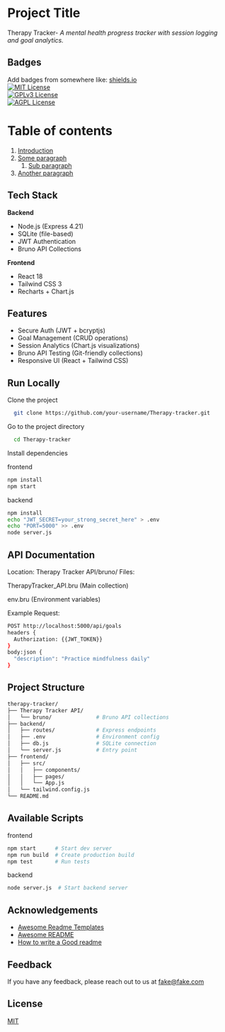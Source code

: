 
# Project Title  
Therapy Tracker-
*A mental health progress tracker with session logging and goal analytics.*

## Badges  

Add badges from somewhere like: [shields.io](https://shields.io/)  
[![MIT License](https://img.shields.io/badge/License-MIT-green.svg)](https://choosealicense.com/licenses/mit/)  
[![GPLv3 License](https://img.shields.io/badge/License-GPL%20v3-yellow.svg)](https://choosealicense.com/licenses/gpl-3.0/)  
[![AGPL License](https://img.shields.io/badge/license-AGPL-blue.svg)](https://choosealicense.com/licenses/gpl-3.0/)

# Table of contents  
1. [Introduction](#introduction)  
2. [Some paragraph](#paragraph1)  
    1. [Sub paragraph](#subparagraph1)  
3. [Another paragraph](#paragraph2)  


## Tech Stack  

**Backend**  
- Node.js (Express 4.21)  
- SQLite (file-based)  
- JWT Authentication  
- Bruno API Collections  

**Frontend**  
- React 18  
- Tailwind CSS 3  
- Recharts + Chart.js  

## Features  

- Secure Auth (JWT + bcryptjs)  
- Goal Management (CRUD operations)  
- Session Analytics (Chart.js visualizations)  
- Bruno API Testing (Git-friendly collections)  
- Responsive UI (React + Tailwind CSS)  


## Run Locally  

Clone the project  

~~~bash  
  git clone https://github.com/your-username/Therapy-tracker.git  
~~~

Go to the project directory  

~~~bash  
  cd Therapy-tracker  
~~~

Install dependencies  

frontend

~~~bash  
npm install
npm start 
~~~

backend  

~~~bash  
npm install  
echo "JWT_SECRET=your_strong_secret_here" > .env  
echo "PORT=5000" >> .env  
node server.js 
~~~

## API Documentation
Location: Therapy Tracker API/bruno/
Files:

TherapyTracker_API.bru (Main collection)

env.bru (Environment variables)

Example Request:
~~~bash  
POST http://localhost:5000/api/goals
headers {
  Authorization: {{JWT_TOKEN}}
}
body:json {
  "description": "Practice mindfulness daily"
}
~~~

## Project Structure
~~~bash 
therapy-tracker/
├── Therapy Tracker API/
│   └── bruno/              # Bruno API collections
├── backend/
│   ├── routes/             # Express endpoints
│   ├── .env                # Environment config
│   ├── db.js               # SQLite connection
│   └── server.js           # Entry point
├── frontend/
│   ├── src/
│   │   ├── components/
│   │   ├── pages/
│   │   └── App.js
│   └── tailwind.config.js
└── README.md
~~~

## Available Scripts
frontend
~~~bash 
npm start      # Start dev server
npm run build  # Create production build
npm test       # Run tests
~~~

backend
~~~bash 
node server.js  # Start backend server
~~~

## Acknowledgements  

- [Awesome Readme Templates](https://awesomeopensource.com/project/elangosundar/awesome-README-templates)
- [Awesome README](https://github.com/matiassingers/awesome-readme)
- [How to write a Good readme](https://bulldogjob.com/news/449-how-to-write-a-good-readme-for-your-github-project)

## Feedback  

If you have any feedback, please reach out to us at fake@fake.com

## License  

[MIT](https://choosealicense.com/licenses/mit/)
